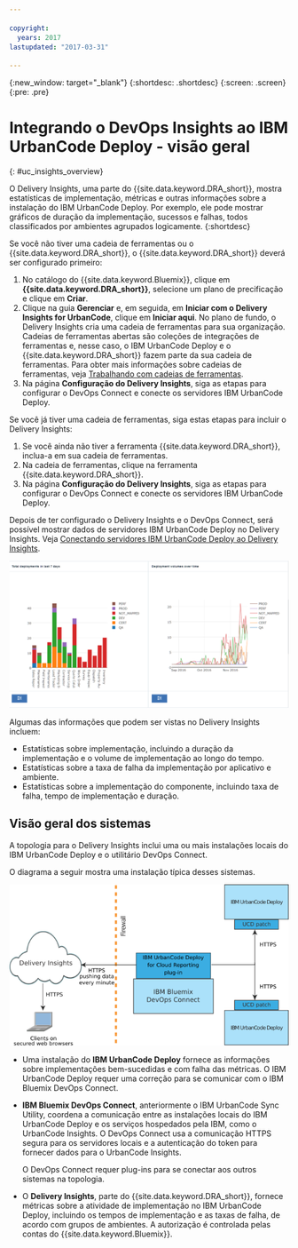 ```yaml
---

copyright:
  years: 2017
lastupdated: "2017-03-31"

---
```


{:new_window: target="_blank"}
{:shortdesc: .shortdesc}
{:screen: .screen}
{:pre: .pre}

# Integrando o DevOps Insights ao IBM UrbanCode Deploy - visão geral
{: #uc_insights_overview}

O Delivery Insights, uma parte do {{site.data.keyword.DRA_short}}, mostra estatísticas de implementação, métricas e outras informações sobre a instalação do IBM UrbanCode Deploy. Por exemplo, ele pode mostrar gráficos de duração da implementação, sucessos e falhas, todos classificados por ambientes agrupados logicamente.
{:shortdesc}

Se você não tiver uma cadeia de ferramentas ou o {{site.data.keyword.DRA_short}}, o {{site.data.keyword.DRA_short}} deverá ser configurado primeiro:
1. No catálogo do {{site.data.keyword.Bluemix}}, clique em **{{site.data.keyword.DRA_short}}**, selecione um plano de precificação e clique em **Criar**.
1. Clique na guia **Gerenciar** e, em seguida, em **Iniciar com o Delivery Insights for UrbanCode**, clique em **Iniciar aqui**. No plano de fundo, o Delivery Insights cria uma cadeia de ferramentas para sua organização. Cadeias de ferramentas abertas são coleções de integrações de ferramentas e, nesse caso, o IBM UrbanCode Deploy e o {{site.data.keyword.DRA_short}} fazem parte da sua cadeia de ferramentas. Para obter mais informações sobre cadeias de ferramentas, veja [Trabalhando com cadeias de ferramentas](../ContinuousDelivery/toolchains_working.html).
1. Na página **Configuração do Delivery Insights**, siga as etapas para configurar o DevOps Connect e conecte os servidores IBM UrbanCode Deploy.
<!--  1. Set up a system to run DevOps Connect. See [prerequisites](uc_insights_prereqs.html).
  1. Download DevOps Connect, which is provided in a runnable JAR file.
  1. Copy the script from the **Delivery Insights Setup** page and run it. This command starts DevOps Connect with a token that allows it to connect to your organization on {{site.data.keyword.Bluemix}}.
  1. Connect your IBM UrbanCode Deploy servers to DevOps connect. See [Connecting IBM UrbanCode Deploy servers to Delivery Insights](uc_insights_connect_ucd.html). -->


Se você já tiver uma cadeia de ferramentas, siga estas etapas para incluir o Delivery Insights:
1. Se você ainda não tiver a ferramenta {{site.data.keyword.DRA_short}}, inclua-a em sua cadeia de ferramentas.
1. Na cadeia de ferramentas, clique na ferramenta {{site.data.keyword.DRA_short}}.
1. Na página **Configuração do Delivery Insights**, siga as etapas para configurar o DevOps Connect e conecte os servidores IBM UrbanCode Deploy.

Depois de ter configurado o Delivery Insights e o DevOps Connect, será possível mostrar dados de servidores IBM UrbanCode Deploy no Delivery Insights. Veja [Conectando servidores IBM UrbanCode Deploy ao Delivery Insights](uc_insights_connect_ucd.html).

<!-- 
For questions or issues, see the [questions forum](https://developer.ibm.com/answers/?community=urbancode).
--> 

![Dois gráficos dos dados demo do UrbanCode Insights](images/uc_insights_demo_data.gif)

Algumas das informações que podem ser vistas no Delivery Insights incluem:

- Estatísticas sobre implementação, incluindo a duração da implementação e o volume de implementação ao longo do tempo.
- Estatísticas sobre a taxa de falha da implementação por aplicativo e ambiente.
- Estatísticas sobre a implementação do componente, incluindo taxa de falha, tempo de implementação e duração.

## Visão geral dos sistemas

A topologia para o Delivery Insights inclui uma ou mais instalações locais do IBM UrbanCode Deploy <!-- (and optionally IBM UrbanCode Release) --> e o utilitário DevOps Connect.

O diagrama a seguir mostra uma instalação típica desses sistemas.

![Visão geral da topologia para o UrbanCode Insights, incluindo sistemas locais do cliente e o IBM Cloud Services](images/uc_insights_overview_topology_multi_ucd.png)

- Uma instalação do **IBM UrbanCode Deploy** fornece as informações sobre implementações bem-sucedidas e com falha das métricas. O IBM UrbanCode Deploy requer uma correção para se comunicar com o IBM Bluemix DevOps Connect.

<!--
- **IBM UrbanCode Release** is an optional part of the topology. You can use the environment mappings in IBM UrbanCode Release to set logical environments for reports.

-->

- **IBM Bluemix DevOps Connect**, anteriormente o IBM UrbanCode Sync Utility, coordena a comunicação entre as instalações locais do IBM UrbanCode Deploy <!-- and IBM UrbanCode Release --> e os serviços hospedados pela IBM, como o UrbanCode Insights. O DevOps Connect usa a comunicação HTTPS segura para os servidores locais e a autenticação do token para fornecer dados para o UrbanCode Insights.

  O DevOps Connect requer plug-ins para se conectar aos outros sistemas na topologia.

- O **Delivery Insights**, parte do {{site.data.keyword.DRA_short}}, fornece métricas sobre a atividade de implementação no IBM UrbanCode Deploy, incluindo os tempos de implementação e as taxas de falha, de acordo com grupos de ambientes. A autorização é controlada pelas contas do {{site.data.keyword.Bluemix}}.
